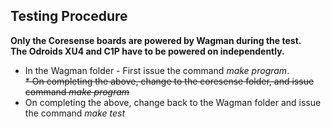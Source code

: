 <!--
waggle_topic=IGNORE
-->

## Testing Procedure
__Only the Coresense boards are powered by Wagman during the test.__</br>
__The Odroids XU4 and C1P have to be powered on independently.__</br>
*  In the Wagman folder - First issue the command *make program*.</br>
~~*  On completing the above, change to the coresense folder, and issue command *make program*~~</br>
*  On completing the above, change back to the Wagman folder and issue the command *make test*
